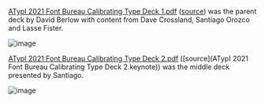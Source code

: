 [ATypI 2021 Font Bureau Calibrating Type Deck 1.pdf](https://github.com/TypeNetwork/Roboto-Flex/raw/master/docs/ATypI%202021/ATypI%202021%20Font%20Bureau%20Calibrating%20Type%20Deck%201.pdf") ([source](https://docs.google.com/presentation/d/1Bo5Dy-8lhBciTY57gIT05t-RoSU5M7WBGUyD79nZeZs)) was the parent deck by David Berlow with content from Dave Crossland, Santiago Orozco and Lasse Fister. 

![image](https://user-images.githubusercontent.com/261579/116925101-c17f1d00-ac26-11eb-899d-f944d45cd05c.png)

[ATypI 2021 Font Bureau Calibrating Type Deck 2.pdf](https://github.com/TypeNetwork/Roboto-Flex/raw/master/docs/ATypI%202021/ATypI%202021%20Font%20Bureau%20Calibrating%20Type%20Deck%202.pdf)  ([source](ATypI 2021 Font Bureau Calibrating Type Deck 2.keynote)) was the middle deck presented by Santiago.

![image](https://user-images.githubusercontent.com/261579/116925073-b88e4b80-ac26-11eb-974c-32df8b82aeaf.png)

